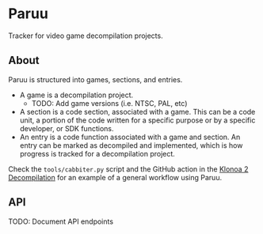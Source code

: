 # Paruu
Tracker for video game decompilation projects.

## About
Paruu is structured into games, sections, and entries.

* A game is a decompilation project.
    * TODO: Add game versions (i.e. NTSC, PAL, etc)
* A section is a code section, associated with a game. This can be a code unit, a portion of the code written for a specific purpose or by a specific developer, or SDK functions.
* An entry is a code function associated with a game and section. An entry can be marked as decompiled and implemented, which is how progress is tracked for a decompilation project.

Check the `tools/cabbiter.py` script and the GitHub action in the [Klonoa 2 Decompilation](https://github.com/entriphy/kl2_lv_decomp) for an example of a general workflow using Paruu.

## API
TODO: Document API endpoints